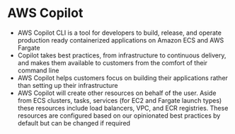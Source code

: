 # AWS Copilot

- AWS Copilot CLI is a tool for developers to build, release, and operate production ready containerized applications on Amazon ECS and AWS Fargate
- Copilot takes best practices, from infrastructure to continuous delivery, and makes them available to customers from the comfort of their command line
- AWS Copilot helps customers focus on building their applications rather than setting up their infrastructure
- AWS Copilot will create other resources on behalf of the user. Aside from ECS clusters, tasks, services (for EC2 and Fargate launch types) these resources include load balancers, VPC, and ECR registries. These resources are configured based on our opinionated best practices by default but can be changed if required